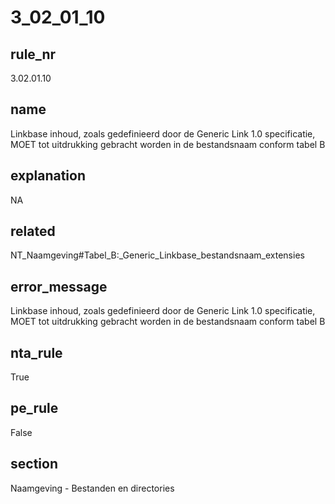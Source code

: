 # 3_02_01_10

## rule_nr
3.02.01.10

## name
Linkbase inhoud, zoals gedefinieerd door de Generic Link 1.0 specificatie, MOET tot uitdrukking gebracht worden in de bestandsnaam conform tabel B

## explanation
NA

## related
NT_Naamgeving#Tabel_B:_Generic_Linkbase_bestandsnaam_extensies

## error_message
Linkbase inhoud, zoals gedefinieerd door de Generic Link 1.0 specificatie, MOET tot uitdrukking gebracht worden in de bestandsnaam conform tabel B

## nta_rule
True

## pe_rule
False

## section
Naamgeving - Bestanden en directories

